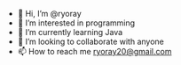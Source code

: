 - 👋 Hi, I’m @ryoray
- 👀 I’m interested in programming
- 🌱 I’m currently learning Java
- 💞️ I’m looking to collaborate with anyone
- 📫 How to reach me ryoray20@gmail.com

<!---
ryoray/ryoray is a ✨ special ✨ repository because its `README.md` (this file) appears on your GitHub profile.
You can click the Preview link to take a look at your changes.
--->
